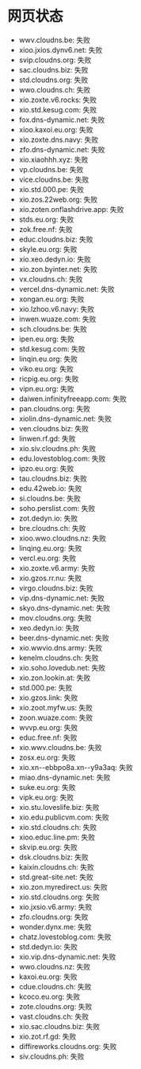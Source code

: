 # 网页状态
- wwv.cloudns.be: 失败
- xioo.jxios.dynv6.net: 失败
- svip.cloudns.org: 失败
- sac.cloudns.biz: 失败
- std.cloudns.org: 失败
- wwo.cloudns.ch: 失败
- xio.zoxte.v6.rocks: 失败
- xio.std.kesug.com: 失败
- fox.dns-dynamic.net: 失败
- xioo.kaxoi.eu.org: 失败
- xio.zoxte.dns.navy: 失败
- zfo.dns-dynamic.net: 失败
- xio.xiaohhh.xyz: 失败
- vp.cloudns.be: 失败
- vice.cloudns.be: 失败
- xio.std.000.pe: 失败
- xio.zos.22web.org: 失败
- xio.zoten.onflashdrive.app: 失败
- stds.eu.org: 失败
- zok.free.nf: 失败
- educ.cloudns.biz: 失败
- skyle.eu.org: 失败
- xio.xeo.dedyn.io: 失败
- xio.zon.byinter.net: 失败
- vx.cloudns.ch: 失败
- vercel.dns-dynamic.net: 失败
- xongan.eu.org: 失败
- xio.lzhoo.v6.navy: 失败
- inwen.wuaze.com: 失败
- sch.cloudns.be: 失败
- ipen.eu.org: 失败
- std.kesug.com: 失败
- linqin.eu.org: 失败
- viko.eu.org: 失败
- ricpig.eu.org: 失败
- vipn.eu.org: 失败
- daiwen.infinityfreeapp.com: 失败
- pan.cloudns.org: 失败
- xiolin.dns-dynamic.net: 失败
- ven.cloudns.biz: 失败
- linwen.rf.gd: 失败
- xio.siv.cloudns.ph: 失败
- edu.lovestoblog.com: 失败
- ipzo.eu.org: 失败
- tau.cloudns.biz: 失败
- edu.42web.io: 失败
- si.cloudns.be: 失败
- soho.perslist.com: 失败
- zot.dedyn.io: 失败
- bre.cloudns.ch: 失败
- xioo.wwo.cloudns.nz: 失败
- linqing.eu.org: 失败
- vercl.eu.org: 失败
- xio.zoxte.v6.army: 失败
- xio.gzos.rr.nu: 失败
- virgo.cloudns.biz: 失败
- vip.dns-dynamic.net: 失败
- skyo.dns-dynamic.net: 失败
- mov.cloudns.org: 失败
- xeo.dedyn.io: 失败
- beer.dns-dynamic.net: 失败
- xio.wwvio.dns.army: 失败
- kenelm.cloudns.ch: 失败
- xio.soho.lovedub.net: 失败
- xio.zon.lookin.at: 失败
- std.000.pe: 失败
- xio.gzos.link: 失败
- xio.zoot.myfw.us: 失败
- zoon.wuaze.com: 失败
- wvvp.eu.org: 失败
- educ.free.nf: 失败
- xio.wwv.cloudns.be: 失败
- zosx.eu.org: 失败
- xio.xn--ebbpo8a.xn--y9a3aq: 失败
- miao.dns-dynamic.net: 失败
- suke.eu.org: 失败
- vipk.eu.org: 失败
- xio.stu.loveslife.biz: 失败
- xio.edu.publicvm.com: 失败
- xio.std.cloudns.ch: 失败
- xioo.educ.line.pm: 失败
- skvip.eu.org: 失败
- dsk.cloudns.biz: 失败
- kaixin.cloudns.ch: 失败
- std.great-site.net: 失败
- xio.zon.myredirect.us: 失败
- xio.std.cloudns.org: 失败
- xio.jxsio.v6.army: 失败
- zfo.cloudns.org: 失败
- wonder.dynx.me: 失败
- chatz.lovestoblog.com: 失败
- std.dedyn.io: 失败
- xio.vip.dns-dynamic.net: 失败
- wwo.cloudns.nz: 失败
- kaxoi.eu.org: 失败
- cdue.cloudns.ch: 失败
- kcoco.eu.org: 失败
- zote.cloudns.org: 失败
- vast.cloudns.ch: 失败
- xio.sac.cloudns.biz: 失败
- xio.zot.rf.gd: 失败
- diffireworks.cloudns.org: 失败
- siv.cloudns.ph: 失败
